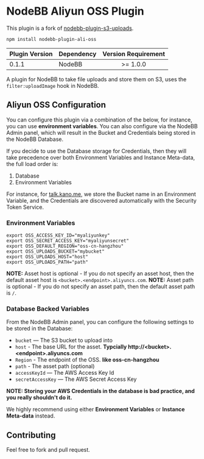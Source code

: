# NodeBB Aliyun OSS Plugin

This plugin is a fork of [nodebb-plugin-s3-uploads](https://github.com/LouiseMcMahon/nodebb-plugin-s3-uploads).

`npm install nodebb-plugin-ali-oss`

| Plugin Version | Dependency     | Version Requirement     |
| ---------------| -------------- |:-----------------------:|
| 0.1.1          | NodeBB         | >= 1.0.0 |

A plugin for NodeBB to take file uploads and store them on S3, uses the `filter:uploadImage` hook in NodeBB. 

## Aliyun OSS Configuration

You can configure this plugin via a combination of the below, for instance, you can use **environment variables**. You can also configure via the NodeBB Admin panel, which will result in the Bucket and Credentials being stored in the NodeBB Database.

If you decide to use the Database storage for Credentials, then they will take precedence over both Environment Variables and Instance Meta-data, the full load order is:

1. Database
2. Environment Variables

For instance, for [talk.kano.me](http://talk.kano.me), we store the Bucket name in an Environment Variable, and the Credentials are discovered automatically with the Security Token Service.

### Environment Variables

```
export OSS_ACCESS_KEY_ID="myaliyunkey"
export OSS_SECRET_ACCESS_KEY="myaliyunsecret"
export OSS_DEFAULT_REGION="oss-cn-hangzhou"
export OSS_UPLOADS_BUCKET="mybucket"
export OSS_UPLOADS_HOST="host"
export OSS_UPLOADS_PATH="path"
```

**NOTE:** Asset host is optional - If you do not specify an asset host, then the default asset host is `<bucket>.<endpoint>.aliyuncs.com`.
**NOTE:** Asset path is optional - If you do not specify an asset path, then the default asset path is `/`.

### Database Backed Variables

From the NodeBB Admin panel, you can configure the following settings to be stored in the Database:

* `bucket` — The S3 bucket to upload into
* `host` - The base URL for the asset.  **Typcially http://\<bucket\>.\<endpoint\>.aliyuncs.com**
* `Region` - The endpoint of the OSS. **like oss-cn-hangzhou**
* `path` - The asset path (optional)
* `accessKeyId` — The AWS Access Key Id
* `secretAccessKey` — The AWS Secret Access Key

**NOTE: Storing your AWS Credentials in the database is bad practice, and you really shouldn't do it.**

We highly recommend using either **Environment Variables** or **Instance Meta-data** instead.

## Contributing
Feel free to fork and pull request.
